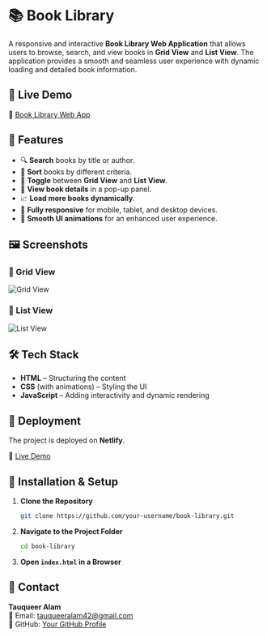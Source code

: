 # 📚 Book Library

A responsive and interactive **Book Library Web Application** that allows users to browse, search, and view books in **Grid View** and **List View**. The application provides a smooth and seamless user experience with dynamic loading and detailed book information.

## 🚀 Live Demo
🔗 [Book Library Web App](https://tauqueer-books-library.netlify.app/)

## 📂 Features
- 🔍 **Search** books by title or author.
- 📑 **Sort** books by different criteria.
- 🔄 **Toggle** between **Grid View** and **List View**.
- 📖 **View book details** in a pop-up panel.
- 📈 **Load more books dynamically**.
- 📱 **Fully responsive** for mobile, tablet, and desktop devices.
- 🎨 **Smooth UI animations** for an enhanced user experience.

## 🖼 Screenshots
### 📌 Grid View
![Grid View](https://github.com/user-attachments/assets/83dbd1b7-1c32-41fa-8250-597e56a39bb1)


### 📌 List View
![List View](https://github.com/user-attachments/assets/2b8b3969-b6c6-4dbd-8cde-03a6274dec05)


## 🛠 Tech Stack
- **HTML** – Structuring the content
- **CSS** (with animations) – Styling the UI
- **JavaScript** – Adding interactivity and dynamic rendering

## 🚀 Deployment
The project is deployed on **Netlify**.

🔗 [Live Demo](https://tauqueer-books-library.netlify.app/)

## 📌 Installation & Setup
1. **Clone the Repository**
   ```sh
   git clone https://github.com/your-username/book-library.git
   ```
2. **Navigate to the Project Folder**
   ```sh
   cd book-library
   ```
3. **Open `index.html` in a Browser**

## 📧 Contact
**Tauqueer Alam**  
📩 Email: [tauqueeralam42@gmail.com](mailto:tauqueeralam42@gmail.com)  
🔗 GitHub: [Your GitHub Profile](https://github.com/your-username)  



